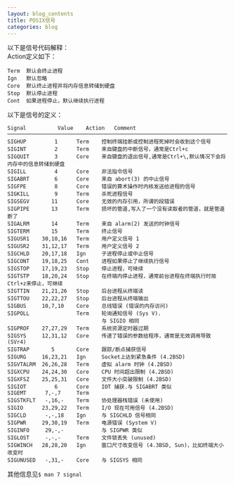 ```yaml
---
layout: blog_contents
title: POSIX信号
categories: blog
---
```


以下是信号代码解释：  
Action定义如下：  

    Term  默认会终止进程   
    Ign   默认忽略   
    Core  默认终止进程并将内存信息转储到硬盘  
    Stop  默认停止进程  
    Cont  如果进程停止，默认继续执行进程  

以下是信号的定义：

    Signal          Value    Action   Comment
    ──────────────────────────────────────────────────────────────────────
    SIGHUP         1      Term    控制终端挂断或控制进程死掉时会收到这个信号  
    SIGINT         2      Term    来自键盘的中断信号，通常是Ctrl+c
    SIGQUIT        3      Core    来自键盘的退出信号,通常是Ctrl+\,默认情况下会将内存中的信息转储到硬盘    
    SIGILL         4      Core    非法指令信号  
    SIGABRT        6      Core    来自 abort(3) 的中止信号  
    SIGFPE         8      Core    错误的算术操作时内核发送给进程的信号  
    SIGKILL        9      Term    杀死进程信号  
    SIGSEGV       11      Core    无效的内存引用，所谓的段错误  
    SIGPIPE       13      Term    损坏的管道,写入了一个没有读取者的管道，就是管道断了  
    SIGALRM       14      Term    来自 alarm(2) 发送的时钟信号  
    SIGTERM       15      Term    终止信号  
    SIGUSR1    30,10,16   Term    用户定义信号 1  
    SIGUSR2    31,12,17   Term    用户定义信号 2   
    SIGCHLD    20,17,18   Ign     子进程停止或中止信号  
    SIGCONT    19,18,25   Cont    进程如果停止了继续执行信号    
    SIGSTOP    17,19,23   Stop    停止进程，可继续  
    SIGTSTP    18,20,24   Stop    在终端内停止进程，通常前台进程在终端执行时按Ctrl+z来停止，可继续  
    SIGTTIN    21,21,26   Stop    后台进程从终端读  
    SIGTTOU    22,22,27   Stop    后台进程从终端输出  
    SIGBUS     10,7,10    Core    总线错误 (错误的内存访问)  
    SIGPOLL               Term    轮询通知信号 (Sys V).  
                                  与 SIGIO 相同  
    SIGPROF    27,27,29   Term    系统资源定时器过期  
    SIGSYS     12,31,12   Core    传递了错误的参数给程序，通常是无效调用导致 (SVr4)  
    SIGTRAP       5       Core    跟踪/断点捕获信号  
    SIGURG     16,23,21   Ign     Socket上达到紧急条件 (4.2BSD)   
    SIGVTALRM  26,26,28   Term    虚拟 alarm 时钟 (4.2BSD)  
    SIGXCPU    24,24,30   Core    CPU 时间超出限制 (4.2BSD)  
    SIGXFSZ    25,25,31   Core    文件大小突破限制 (4.2BSD)  
    SIGIOT         6      Core    IOT 捕获.与 SIGABRT 类似  
    SIGEMT      7,-,7     Term     
    SIGSTKFLT   -,16,-    Term    协处理器栈错误 (未使用)  
    SIGIO      23,29,22   Term    I/O 现在可用信号 (4.2BSD)  
    SIGCLD      -,-,18    Ign     与 SIGCHLD 信号相同  
    SIGPWR     29,30,19   Term    电源错误 (System V)  
    SIGINFO     29,-,-            与 SIGPWR 类似  
    SIGLOST     -,-,-     Term    文件锁丢失 (unused)  
    SIGWINCH   28,28,20   Ign     窗口尺寸改变信号 (4.3BSD, Sun)，比如终端大小改变时  
    SIGUNUSED   -,31,-    Core    与 SIGSYS 相同  


其他信息见`$ man 7 signal`
